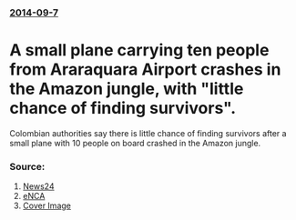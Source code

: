 ### [2014-09-7](/news/2014/09/7/index.md)

# A small plane carrying ten people from Araraquara Airport crashes in the Amazon jungle, with "little chance of finding survivors". 

Colombian authorities say there is little chance of finding survivors after a small plane with 10 people on board crashed in the Amazon jungle.


### Source:

1. [News24](http://www.news24.com/World/News/Colombia-plane-crashes-in-jungle-20140907)
2. [eNCA](http://www.enca.com/little-chances-finding-survivor-amazon-plane-crash)
2. [Cover Image](http://cdn.24.co.za/files/Cms/General/d/208/84d92cae549e4ec89e5aa2c582229d08.jpg)
